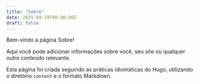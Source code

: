 ```yaml
---
title: "Sobre"
date: 2025-09-29T00:00:00Z
draft: false
---
```


Bem-vindo à página Sobre!

Aqui você pode adicionar informações sobre você, seu site ou qualquer outro conteúdo relevante.

Esta página foi criada seguindo as práticas idiomáticas do Hugo, utilizando o diretório `content` e o formato Markdown.